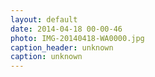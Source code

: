 ```yaml
---
layout: default
date: 2014-04-18 00-00-46
photo: IMG-20140418-WA0000.jpg
caption_header: unknown
caption: unknown
---
```

